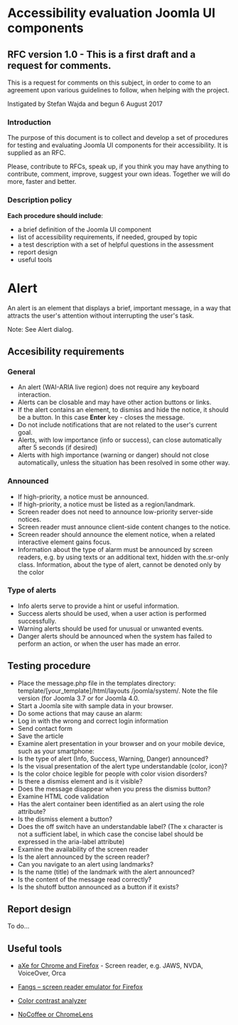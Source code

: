 # Accessibility evaluation Joomla UI components

## RFC version 1.0 - This is a first draft and a request for comments.

This is a request for comments on this subject, in order to come to an agreement upon various guidelines to follow, when helping with the project.

Instigated by Stefan Wajda and begun 6 August 2017

### Introduction
The purpose of this document is to collect and develop a set of procedures for testing and evaluating Joomla UI components for their accessibility. It is supplied as an RFC.

Please, contribute to RFCs, speak up, if you think you may have anything to contribute, comment, improve, suggest your own ideas. Together we will do more, faster and better.

### Description policy
 **Each procedure should include**:
 * a brief definition of the Joomla UI component
 * list of accessibility requirements, if needed, grouped by topic
 * a test description with a set of helpful questions in the assessment
 * report design
 * useful tools


# Alert

An alert is an element that displays a brief, important message, in a way that attracts the user's attention without interrupting the user's task.

Note: See Alert dialog.

## Accesibility requirements

### General

 - An alert (WAI-ARIA live region) does not require any keyboard interaction.
 - Alerts can be closable and may have other action buttons or links.
 - If the alert contains an element, to dismiss and hide the notice, it should be a button. In this case **Enter** key - closes the message.
 - Do not include notifications that are not related to the user's current goal.
 - Alerts, with low importance (info or success), can close automatically after 5 seconds (if desired)
 - Alerts with high importance (warning or danger) should not close automatically, unless the situation has been resolved in some other way.

### Announced

 - If high-priority, a notice must be announced.
 - If high-priority, a notice must be listed as a region/landmark.
 - Screen reader does not need to announce low-priority server-side notices.
 - Screen reader must announce client-side content changes to the notice.
 - Screen reader should announce the element notice, when a related interactive element gains focus.
 - Information about the type of alarm must be announced by screen readers, e.g. by using texts or an additional text, hidden with the.sr-only class. Information, about the type of alert, cannot be denoted only by the color

### Type of alerts

 - Info alerts serve to provide a hint or useful information.
 - Success alerts should be used, when a user action is performed successfully.
 - Warning alerts should be used for unusual or unwanted events.
 - Danger alerts should be announced when the system has failed to perform an action, or when the user has made an error.

## Testing procedure

 - Place the message.php file in the templates directory: template/[your\_template]/html/layouts /joomla/system/. Note the file version (for Joomla 3.7 or for Joomla 4.0.
 - Start a Joomla site with sample data in your browser.
 - Do some actions that may cause an alarm:
 - Log in with the wrong and correct login information
 - Send contact form
 - Save the article
 - Examine alert presentation in your browser and on your mobile device, such as your smartphone:
 - Is the type of alert (Info, Success, Warning, Danger) announced?
 - Is the visual presentation of the alert type understandable (color, icon)?
 - Is the color choice legible for people with color vision disorders?
 - Is there a dismiss element and is it visible?
 - Does the message disappear when you press the dismiss button?
 - Examine HTML code validation
 - Has the alert container been identified as an alert using the role attribute?
 - Is the dismiss element a button?
 - Does the off switch have an understandable label? (The x character is not a sufficient label, in which case the concise label should be expressed in the aria-label attribute)
 - Examine the availability of the screen reader
 - Is the alert announced by the screen reader?
 - Can you navigate to an alert using landmarks?
 - Is the name (title) of the landmark with the alert announced?
 - Is the content of the message read correctly?
 - Is the shutoff button announced as a button if it exists?

## Report design

To do...

## Useful tools

* [aXe for Chrome and Firefox][1] - Screen reader, e.g. JAWS, NVDA, VoiceOver, Orca
* [Fangs – screen reader emulator for Firefox][2]
* [Color contrast analyzer ][3]
* [NoCoffee or ChromeLens][4]

  [1]: https://www.deque.com/products/axe/
  [2]: https://addons.mozilla.org/pl/firefox/addon/fangs-screen-reader-emulator/
  [3]: https://www.paciellogroup.com/resources/contrastanalyser/
  [4]: https://chrome.google.com/webstore/detail/nocoffee/jjeeggmbnhckmgdhmgdckeigabjfbddl